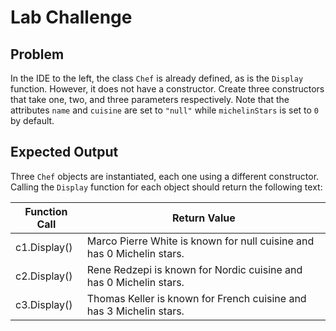 # Lab Challenge
## Problem
In the IDE to the left, the class `Chef` is already defined, as is the `Display` function. However, it does not have a constructor. Create three constructors that take one, two, and three parameters respectively. Note that the attributes `name` and `cuisine` are set to `"null"` while `michelinStars` is set to `0` by default.

## Expected Output
Three `Chef` objects are instantiated, each one using a different constructor. Calling the `Display` function for each object should return the following text:

|Function Call|	Return Value|
|-|-|
|c1.Display()|	Marco Pierre White is known for null cuisine and has 0 Michelin stars.|
|c2.Display()|	Rene Redzepi is known for Nordic cuisine and has 0 Michelin stars.|
|c3.Display()|	Thomas Keller is known for French cuisine and has 3 Michelin stars.|


